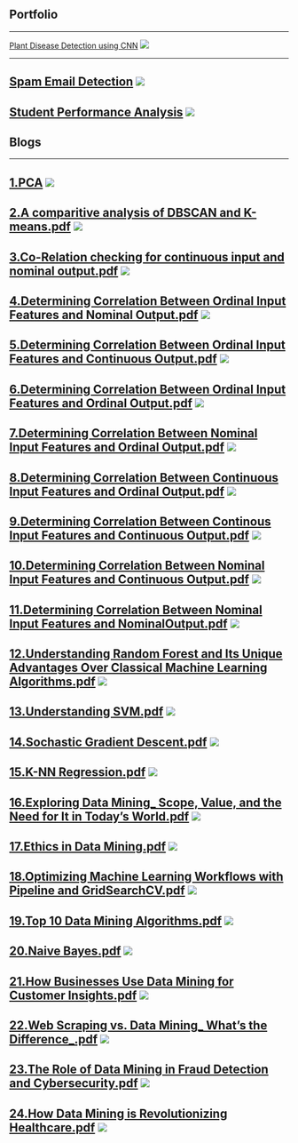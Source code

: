 ## Portfolio

---

[Plant Disease Detection using CNN](https://colab.research.google.com/drive/1vOW70sx9Y73zru4CxjgntVCWzd2FWPem#scrollTo=qJzB3f4xq7yK)
<img src="images/Plant_D.webp?raw=true"/>

---
[Spam Email Detection](https://colab.research.google.com/drive/1HOBe49R8ncd8GlZRBMoev--b88l8yw5J)
<img src="images/Spam_img.webp?raw=true"/>
---
[Student Performance Analysis](https://colab.research.google.com/drive/1WwAUDC8xhw4jh093aI-tY51wt1jSh-3N)
<img src="images/Spam_img.webp?raw=true"/>
---
## Blogs
---
[1.PCA](/pdf/1.pdf)
<img src="images/Spam_img.webp?raw=true"/>
---
[2.A comparitive analysis of DBSCAN and K-means.pdf](/pdf/2.pdf)
<img src="images/Spam_img.webp?raw=true"/>
---
[3.Co-Relation checking for continuous input and nominal output.pdf](/pdf/3.pdf)
<img src="images/Spam_img.webp?raw=true"/>
---
[4.Determining Correlation Between Ordinal Input Features and Nominal Output.pdf](/pdf/4.pdf)
<img src="images/Spam_img.webp?raw=true"/>
---
[5.Determining Correlation Between Ordinal Input Features and Continuous Output.pdf](/pdf/5.pdf)
<img src="images/Spam_img.webp?raw=true"/>
---
[6.Determining Correlation Between Ordinal Input Features and Ordinal Output.pdf](/pdf/6.pdf)
<img src="images/Spam_img.webp?raw=true"/>
---
[7.Determining Correlation Between Nominal Input Features and Ordinal Output.pdf](/pdf/7.pdf)
<img src="images/Spam_img.webp?raw=true"/>
---
[8.Determining Correlation Between Continuous Input Features and Ordinal Output.pdf](/pdf/8.pdf)
<img src="images/Spam_img.webp?raw=true"/>
---
[9.Determining Correlation Between Continous Input Features and Continuous Output.pdf](/pdf/9.pdf)
<img src="images/Spam_img.webp?raw=true"/>
---
[10.Determining Correlation Between Nominal Input Features and Continuous Output.pdf](/pdf/10.pdf)
<img src="images/Spam_img.webp?raw=true"/>
---
[11.Determining Correlation Between Nominal Input Features and NominalOutput.pdf](/pdf/11.pdf)
<img src="images/Spam_img.webp?raw=true"/>
---
[12.Understanding Random Forest and Its Unique Advantages Over Classical Machine Learning Algorithms.pdf](/pdf/12.pdf)
<img src="images/Spam_img.webp?raw=true"/>
---
[13.Understanding SVM.pdf](/pdf/13.pdf)
<img src="images/Spam_img.webp?raw=true"/>
---
[14.Sochastic Gradient Descent.pdf](/pdf/14.pdf)
<img src="images/Spam_img.webp?raw=true"/>
---
[15.K-NN Regression.pdf](/pdf/15.pdf)
<img src="images/Spam_img.webp?raw=true"/>
---
[16.Exploring Data Mining_ Scope, Value, and the Need for It in Today’s World.pdf](/pdf/16.pdf)
<img src="images/Spam_img.webp?raw=true"/>
---
[17.Ethics in Data Mining.pdf](/pdf/17.pdf)
<img src="images/Spam_img.webp?raw=true"/>
---
[18.Optimizing Machine Learning Workflows with Pipeline and GridSearchCV.pdf](/pdf/18.pdf
)
<img src="images/Spam_img.webp?raw=true"/>
---
[19.Top 10 Data Mining Algorithms.pdf](/pdf/19.pdf)
<img src="images/Spam_img.webp?raw=true"/>
---
[20.Naive Bayes.pdf](/pdf/20.pdf)
<img src="images/Spam_img.webp?raw=true"/>
---
[21.How Businesses Use Data Mining for Customer Insights.pdf](/pdf/21.pdf)
<img src="images/Spam_img.webp?raw=true"/>
---
[22.Web Scraping vs. Data Mining_ What’s the Difference_.pdf](/pdf/22.pdf)
<img src="images/Spam_img.webp?raw=true"/>
---
[23.The Role of Data Mining in Fraud Detection and Cybersecurity.pdf](/pdf/23.pdf)
<img src="images/Spam_img.webp?raw=true"/>
---
[24.How Data Mining is Revolutionizing Healthcare.pdf](/pdf/24.pdf)
<img src="images/Spam_img.webp?raw=true"/>
---







